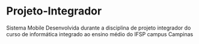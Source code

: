 # Projeto-Integrador
Sistema Mobile Desenvolvida durante a disciplina de projeto integrador do curso de informática integrado ao ensino médio do IFSP campus Campinas
